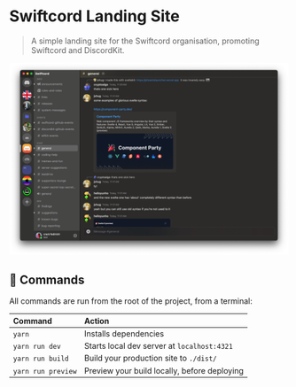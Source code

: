 # Swiftcord Landing Site

> A simple landing site for the Swiftcord organisation, promoting Swiftcord
> and DiscordKit.

![Swiftcord](src/images/hero-app.png)

## 🧞 Commands

All commands are run from the root of the project, from a terminal:

| Command                   | Action                                           |
|:--------------------------|:-------------------------------------------------|
| `yarn`                    | Installs dependencies                            |
| `yarn run dev`            | Starts local dev server at `localhost:4321`      |
| `yarn run build`          | Build your production site to `./dist/`          |
| `yarn run preview`        | Preview your build locally, before deploying     |

